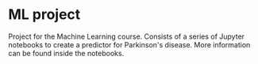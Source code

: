 # ML project

Project for the Machine Learning course.
Consists of a series of Jupyter notebooks to create a predictor for Parkinson's disease.
More information can be found inside the notebooks.
